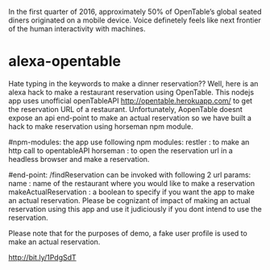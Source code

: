 In the first quarter of 2016, approximately 50% of OpenTable’s global seated diners
originated on a mobile device. Voice definetely feels like next frontier of the human interactivity with machines.

# alexa-opentable

Hate typing in the keywords to make a dinner reservation?? Well, here is an alexa hack to make a restaurant reservation using OpenTable.
This nodejs app uses unofficial openTableAPI http://opentable.herokuapp.com/ to get the
reservation URL of a restaurant. Unfortunately, AopenTable doesnt expose an api end-point to
make an actual reservation so we have built a hack to make reservation using horseman npm module.

#npm-modules:
	the app use following npm modules:
	restler : to make an http call to opentableAPI
	horseman : to open the reservation url in a headless browser and make a reservation.

#end-point:
/findReservation can be invoked with following 2 url params:
  name : name of the restaurant where you would like to make a reservation
  makeActualReservation : a boolean to specify if you want the app to make an actual reservation. Please be cognizant of
  impact of making an actual reservation using this app and use it judiciously if you dont intend to use the reservation.


Please note that for the purposes of demo, a fake user profile is used to make an actual reservation.

http://bit.ly/1PdgSdT



